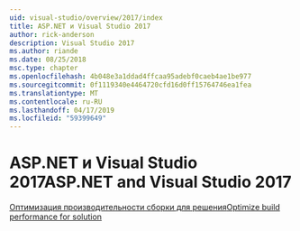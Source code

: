 ```yaml
---
uid: visual-studio/overview/2017/index
title: ASP.NET и Visual Studio 2017
author: rick-anderson
description: Visual Studio 2017
ms.author: riande
ms.date: 08/25/2018
msc.type: chapter
ms.openlocfilehash: 4b048e3a1ddad4ffcaa95adebf0caeb4ae1be977
ms.sourcegitcommit: 0f1119340e4464720cfd16d0ff15764746ea1fea
ms.translationtype: MT
ms.contentlocale: ru-RU
ms.lasthandoff: 04/17/2019
ms.locfileid: "59399649"
---
```

# <a name="aspnet-and-visual-studio-2017"></a><span data-ttu-id="43b2f-103">ASP.NET и Visual Studio 2017</span><span class="sxs-lookup"><span data-stu-id="43b2f-103">ASP.NET and Visual Studio 2017</span></span>


[<span data-ttu-id="43b2f-104">Оптимизация производительности сборки для решения</span><span class="sxs-lookup"><span data-stu-id="43b2f-104">Optimize build performance for solution</span></span>](xref:visual-studio/overview/2017/optimize-build-perf)